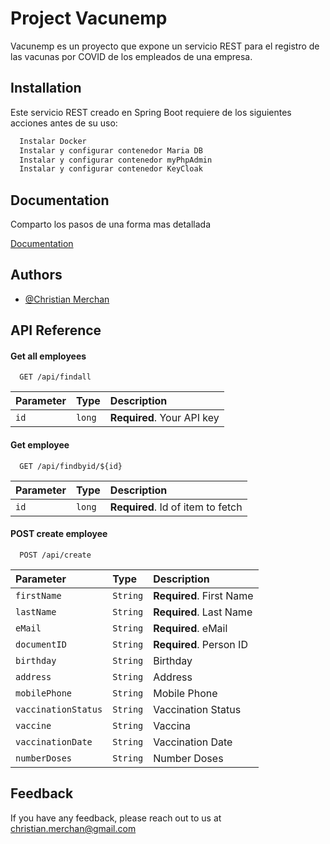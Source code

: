
# Project Vacunemp

Vacunemp es un proyecto que expone un servicio REST para el registro de las vacunas por COVID de los empleados de una empresa.


## Installation

Este servicio REST creado en Spring Boot requiere de los siguientes acciones antes de su uso:

```bash
  Instalar Docker
  Instalar y configurar contenedor Maria DB
  Instalar y configurar contenedor myPhpAdmin
  Instalar y configurar contenedor KeyCloak
```
    
## Documentation

Comparto los pasos de una forma mas detallada

[Documentation](https://drive.google.com/drive/folders/1lZyfylYPvcVxOSOlw9esUcuMQZ9OZq8D?usp=sharing)

  
## Authors

- [@Christian Merchan](https://www.github.com/chrismerchan)

  
## API Reference

#### Get all employees

```http
  GET /api/findall
```

| Parameter | Type     | Description                |
| :-------- | :------- | :------------------------- |
| `id` | `long` | **Required**. Your API key |

#### Get employee

```http
  GET /api/findbyid/${id}
```

| Parameter | Type     | Description                       |
| :-------- | :------- | :-------------------------------- |
| `id`      | `long` | **Required**. Id of item to fetch |

#### POST create employee

```http
  POST /api/create
```

| Parameter | Type     | Description                       |
| :-------- | :------- | :-------------------------------- |
| `firstName`      | `String` | **Required**. First Name |
| `lastName`      | `String` | **Required**. Last Name |
| `eMail`      | `String` | **Required**. eMail |
| `documentID`      | `String` | **Required**. Person ID |
| `birthday`      | `String` |  Birthday |
| `address`      | `String` |  Address |
| `mobilePhone`      | `String` |  Mobile Phone|
| `vaccinationStatus`      | `String` |  Vaccination Status |
| `vaccine`      | `String` |  Vaccina |
| `vaccinationDate`      | `String` |  Vaccination Date |
| `numberDoses`      | `String` |  Number Doses |

## Feedback

If you have any feedback, please reach out to us at christian.merchan@gmail.com

  
